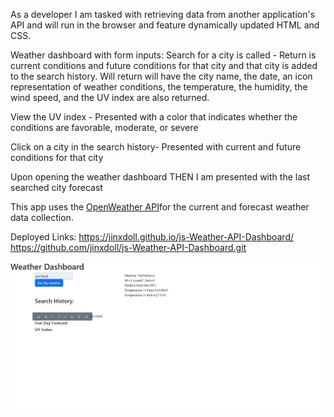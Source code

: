 As a developer I am tasked with retrieving data from another application's API and will run in the browser and feature dynamically updated HTML and CSS. 


Weather dashboard with form inputs:
Search for a city is called -
Return is current conditions and future conditions for that city and that city is added to the search history. Will return will have the city name, the date, an icon representation of weather conditions, the temperature, the humidity, the wind speed, and the UV index are also returned.

View the UV index -
Presented with a color that indicates whether the conditions are favorable, moderate, or severe

Click on a city in the search history- 
Presented with current and future conditions for that city

Upon opening the weather dashboard
THEN I am presented with the last searched city forecast



This app uses the [OpenWeather API](https://openweathermap.org/api)for the current and forecast weather data collection. 

Deployed Links:
https://jinxdoll.github.io/js-Weather-API-Dashboard/
https://github.com/jinxdoll/js-Weather-API-Dashboard.git

<img src="assets\js-Weather-API-Dashboard_screencapture.png" alt="weather-dashboard">